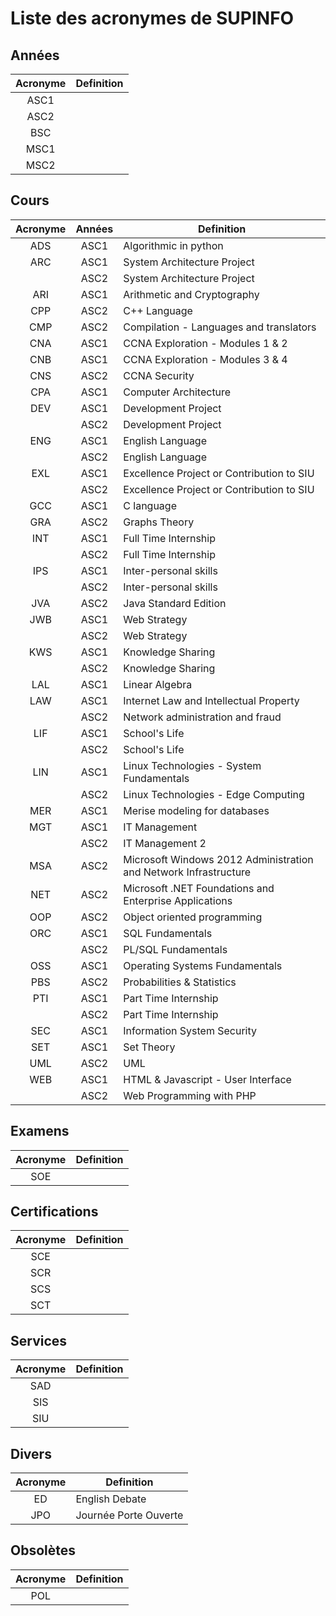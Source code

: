 # Liste des acronymes de SUPINFO

## Années
| Acronyme  | Definition  |
| :-------: | ----------- |
| ASC1      | |
| ASC2      | |
| BSC       | |
| MSC1      | |
| MSC2      | |

## Cours
| Acronyme  | Années    | Definition                                                        |
| :-------: | :-------: | ----------------------------------------------------------------- |
| ADS       | ASC1      | Algorithmic in python                                             |
| ARC       | ASC1      | System Architecture Project                                       |
|           | ASC2      | System Architecture Project                                       |
| ARI       | ASC1      | Arithmetic and Cryptography                                       |
| CPP       | ASC2      | C++ Language                                                      |
| CMP       | ASC2      | Compilation - Languages and translators                           |
| CNA       | ASC1      | CCNA Exploration - Modules 1 & 2                                  |
| CNB       | ASC1      | CCNA Exploration - Modules 3 & 4                                  |
| CNS       | ASC2      | CCNA Security                                                     |
| CPA       | ASC1      | Computer Architecture                                             |
| DEV       | ASC1      | Development Project                                               |
|           | ASC2      | Development Project                                               |
| ENG       | ASC1      | English Language                                                  |
|           | ASC2      | English Language                                                  |
| EXL       | ASC1      | Excellence Project or Contribution to SIU                         |
|           | ASC2      | Excellence Project or Contribution to SIU                         |
| GCC       | ASC1      | C language                                                        |
| GRA       | ASC2      | Graphs Theory                                                     |
| INT       | ASC1      | Full Time Internship                                              |
|           | ASC2      | Full Time Internship                                              |
| IPS       | ASC1      | Inter-personal skills                                             |
|           | ASC2      | Inter-personal skills                                             |
| JVA       | ASC2      | Java Standard Edition                                             |
| JWB       | ASC1      | Web Strategy                                                      |
|           | ASC2      | Web Strategy                                                      |
| KWS       | ASC1      | Knowledge Sharing                                                 |
|           | ASC2      | Knowledge Sharing                                                 |
| LAL       | ASC1      | Linear Algebra                                                    |
| LAW       | ASC1      | Internet Law and Intellectual Property                            |
|           | ASC2      | Network administration and fraud                                  |
| LIF       | ASC1      | School's Life                                                     |
|           | ASC2      | School's Life                                                     |
| LIN       | ASC1      | Linux Technologies - System Fundamentals                          |
|           | ASC2      | Linux Technologies - Edge Computing                               |
| MER       | ASC1      | Merise modeling for databases                                     |
| MGT       | ASC1      | IT Management                                                     |
|           | ASC2      | IT Management 2                                                   |
| MSA       | ASC2      | Microsoft Windows 2012 Administration and Network Infrastructure  |
| NET       | ASC2      | Microsoft .NET Foundations and Enterprise Applications            |
| OOP       | ASC2      | Object oriented programming                                       |
| ORC       | ASC1      | SQL Fundamentals                                                  |
|           | ASC2      | PL/SQL Fundamentals                                               |
| OSS       | ASC1      | Operating Systems Fundamentals                                    |
| PBS       | ASC2      | Probabilities & Statistics                                        |
| PTI       | ASC1      | Part Time Internship                                              |
|           | ASC2      | Part Time Internship                                              |
| SEC       | ASC1      | Information System Security                                       |
| SET       | ASC1      | Set Theory                                                        |
| UML       | ASC2      | UML                                                               |
| WEB       | ASC1      | HTML & Javascript - User Interface                                |
|           | ASC2      | Web Programming with PHP                                          |

## Examens
| Acronyme  | Definition  |
| :-------: | ----------- |
| SOE       | |

## Certifications
| Acronyme  | Definition  |
| :-------: | ----------- |
| SCE       | |
| SCR       | |
| SCS       | |
| SCT       | |

## Services
| Acronyme  | Definition  |
| :-------: | ----------- |
| SAD       | |
| SIS       | |
| SIU       | |

## Divers
| Acronyme  | Definition            |
| :-------: | --------------------- |
| ED        | English Debate        |
| JPO       | Journée Porte Ouverte |

## Obsolètes
| Acronyme  | Definition      |
| :-------: | --------------- |
| POL		| |
